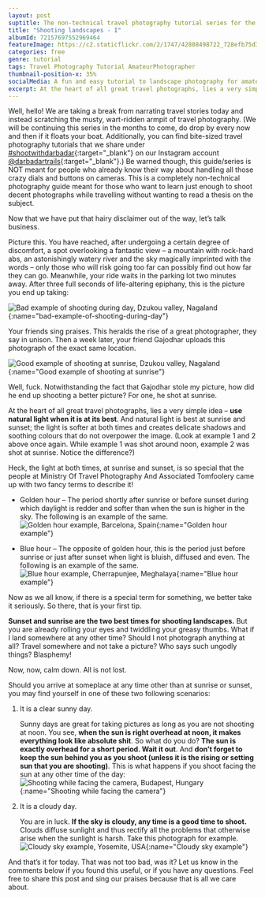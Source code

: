 ```yaml
---
layout: post
suptitle: The non-technical travel photography tutorial series for the lazy amateur.
title: "Shooting landscapes - I"
albumId: 72157697552969464
featureImage: https://c2.staticflickr.com/2/1747/42808498722_728efb75d3_c.jpg
categories: free
genre: tutorial
tags: Travel Photography Tutorial AmateurPhotographer 
thumbnail-position-x: 35%
socialMedia: A fun and easy tutorial to landscape photography for amateurs
excerpt: At the heart of all great travel photographs, lies a very simple idea – use natural light when it is at its best.
---
```


Well, hello! We are taking a break from narrating travel stories today and instead scratching the musty, wart-ridden armpit of travel photography. (We will be continuing this series in the months to come, do drop by every now and then if it floats your boat. Additionally, you can find bite-sized travel photography tutorials that we share under [#shootwithdarbadar](https://www.instagram.com/explore/tags/shootwithdarbadar/){:target="_blank"} on our Instagram account [@darbadartrails](https://www.instagram.com/darbadartrails/){:target="_blank"}.) Be warned though, this guide/series is NOT meant for people who already know their way about handling all those crazy dials and buttons on cameras. This is a completely non-technical photography guide meant for those who want to learn just enough to shoot decent photographs while travelling without wanting to read a thesis on the subject. 

Now that we have put that hairy disclaimer out of the way, let’s talk business. 

Picture this. You have reached, after undergoing a certain degree of discomfort, a spot overlooking a fantastic view – a mountain with rock-hard abs, an astonishingly watery river and the sky magically imprinted with the words – only those who will risk going too far can possibly find out how far they can go. Meanwhile, your ride waits in the parking lot two minutes away. After three full seconds of life-altering epiphany, this is the picture you end up taking:

![Bad example of shooting during day, Dzukou valley, Nagaland](){:name="bad-example-of-shooting-during-day"} 

Your friends sing praises. This heralds the rise of a great photographer, they say in unison. Then a week later, your friend Gajodhar uploads this photograph of the exact same location.

![Good example of shooting at sunrise, Dzukou valley, Nagaland](){:name="Good example of shooting at sunrise"} 

Well, fuck. Notwithstanding the fact that Gajodhar stole my picture, how did he end up shooting a better picture? For one, he shot at sunrise. 

At the heart of all great travel photographs, lies a very simple idea – **use natural light when it is at its best**. And natural light is best at sunrise and sunset; the light is softer at both times and creates delicate shadows and soothing colours that do not overpower the image. (Look at example 1 and 2 above once again. While example 1 was shot around noon, example 2 was shot at sunrise. Notice the difference?)

Heck, the light at both times, at sunrise and sunset, is so special that the people at Ministry Of Travel Photography And Associated Tomfoolery came up with two fancy terms to describe it! 

* Golden hour – The period shortly after sunrise or before sunset during which daylight is redder and softer than when the sun is higher in the sky. The following is an example of the same. 
![Golden hour example, Barcelona, Spain](){:name="Golden hour example"} 



* Blue hour – The opposite of golden hour, this is the period just before sunrise or just after sunset when light is bluish, diffused and even. The following is an example of the same.
![Blue hour example, Cherrapunjee, Meghalaya](){:name="Blue hour example"} 

Now as we all know, if there is a special term for something, we better take it seriously. So there, that is your first tip. 

**Sunset and sunrise are the two best times for shooting landscapes.**
But you are already rolling your eyes and twiddling your greasy thumbs. What if I land somewhere at any other time? Should I not photograph anything at all? Travel somewhere and not take a picture? Who says such ungodly things? Blasphemy!

Now, now, calm down. All is not lost. 

Should you arrive at someplace at any time other than at sunrise or sunset, you may find yourself in one of these two following scenarios:

1. It is a clear sunny day.

	Sunny days are great for taking pictures as long as you are not shooting at noon. You see, **when the sun is right overhead at noon, it makes everything look like absolute shit**. So what do you do? **The sun is exactly overhead for a short period. Wait it out**. And **don’t forget to keep the sun behind you as you shoot (unless it is the rising or setting sun that you are shooting)**. This is what happens if you shoot facing the sun at any other time of the day:
	![Shooting while facing the camera, Budapest, Hungary](){:name="Shooting while facing the camera"}
	

2. It is a cloudy day.

	You are in luck. **If the sky is cloudy, any time is a good time to shoot.** Clouds diffuse sunlight and thus rectify all the problems that otherwise arise when the sunlight is harsh. Take this photograph for example. 
	![Cloudy sky example, Yosemite, USA](){:name="Cloudy sky example"}
 

And that’s it for today. That was not too bad, was it? Let us know in the comments below if you found this useful, or if you have any questions. Feel free to share this post and sing our praises because that is all we care about. 


